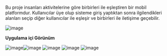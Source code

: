 Bu proje insanları aktivitelerine göre birbirleri ile eşleştiren bir mobil platformdur. Kullanıcılar üye olup sisteme giriş yaptıktan sonra ilgilendikleri alanları seçip diğer kullanıcılar ile eşleşir ve birbirleri ile iletişime geçebilir.

![image](https://user-images.githubusercontent.com/44930506/235695961-577deba9-b44c-4e86-af10-65b1c54b53bd.png)

**Uygulama içi Görünüm**

![image](https://user-images.githubusercontent.com/44930506/235699870-5b0e16b0-0f6b-44e6-b2d8-2a111a955689.png)![image](https://user-images.githubusercontent.com/44930506/235699916-cb2256ef-7f74-43f8-a72f-881baf9f81c6.png)
![image](https://user-images.githubusercontent.com/44930506/235699944-0711526e-aeab-4c23-9040-091bee127bf5.png)
![image](https://user-images.githubusercontent.com/44930506/235700004-78ac98f7-757d-4270-9edd-1f85d9cdac8a.png)
![image](https://user-images.githubusercontent.com/44930506/235700036-13931529-de73-4264-b337-be525ae0dc4a.png)





